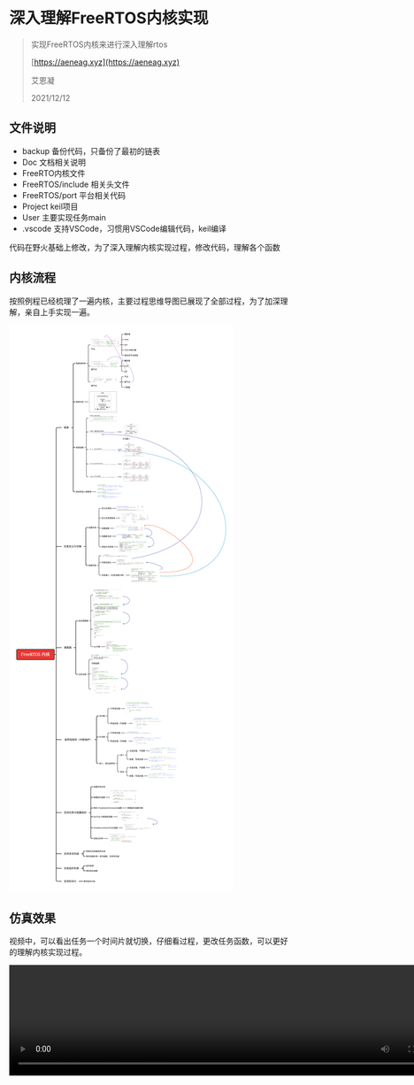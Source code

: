 # 深入理解FreeRTOS内核实现
> 实现FreeRTOS内核来进行深入理解rtos
>
> [https://aeneag.xyz](https://aeneag.xyz)
>
> 艾恩凝
>
> 2021/12/12

## 文件说明

- backup 备份代码，只备份了最初的链表
- Doc 文档相关说明
- FreeRTO内核文件
- FreeRTOS/include 相关头文件
- FreeRTOS/port 平台相关代码
- Project keil项目
- User 主要实现任务main
- .vscode 支持VSCode，习惯用VSCode编辑代码，keil编译

代码在野火基础上修改，为了深入理解内核实现过程，修改代码，理解各个函数

## 内核流程

按照例程已经梳理了一遍内核，主要过程思维导图已展现了全部过程，为了加深理解，亲自上手实现一遍。

![freertos](Doc/FreeRTOS.png)

## 仿真效果

视频中，可以看出任务一个时间片就切换，仔细看过程，更改任务函数，可以更好的理解内核实现过程。

<video src="Doc/FreeRTOS.mp4" width="800px" height="200px" controls="controls"></video>
